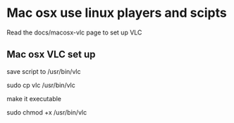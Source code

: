 # Mac osx use linux players and scipts

Read the docs/macosx-vlc page to set up VLC


## Mac osx VLC set up

save script to  /usr/bin/vlc

sudo cp vlc /usr/bin/vlc


make it executable

sudo chmod +x /usr/bin/vlc
